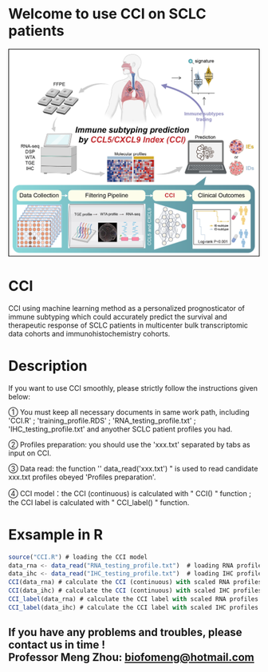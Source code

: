 #  Welcome to use CCI on SCLC patients
![image](https://github.com/zhangzc-bio/CCI-png/blob/main/SCLC%20graphic%20abstract.png)

# CCI 
CCI using machine learning method as a personalized prognosticator of immune subtyping which could accurately predict the survival and therapeutic response of SCLC patients in multicenter bulk transcriptomic data cohorts and immunohistochemistry cohorts. 

# Description 
If you want to use CCI smoothly, please strictly follow the instructions given below:

 ① You must keep all necessary documents in same work path, including 'CCI.R' ; 'training_profile.RDS' ; 'RNA_testing_profile.txt' ; 'IHC_testing_profile.txt' and anyother SCLC patient profiles you had.

 ② Profiles preparation: you should use the 'xxx.txt' separated by tabs as input on CCI.

 ③ Data read: the function '' data_read('xxx.txt') " is used to read candidate xxx.txt profiles obeyed 'Profiles preparation'.

 ④ CCI model：the CCI (continuous) is calculated with " CCI() " function ; the CCI label is calculated with " CCI_label() " function.

# Exsample in R
 ```jsx
source("CCI.R") # loading the CCI model
data_rna <- data_read("RNA_testing_profile.txt")  # loading RNA profiles
data_ihc <- data_read("IHC_testing_profile.txt")  # loading IHC profiles
CCI(data_rna) # calculate the CCI (continuous) with scaled RNA profiles
CCI(data_ihc) # calculate the CCI (continuous) with scaled IHC profiles
CCI_label(data_rna) # calculate the CCI label with scaled RNA profiles
CCI_label(data_ihc) # calculate the CCI label with scaled IHC profiles
```

## If you have any problems and troubles, please contact us in time !  <br>  Professor Meng Zhou: biofomeng@hotmail.com









